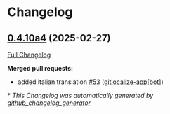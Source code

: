 # Changelog

## [0.4.10a4](https://github.com/OpenVoiceOS/ovos-skill-boot-finished/tree/0.4.10a4) (2025-02-27)

[Full Changelog](https://github.com/OpenVoiceOS/ovos-skill-boot-finished/compare/0.4.10...0.4.10a4)

**Merged pull requests:**

- added italian translation [\#53](https://github.com/OpenVoiceOS/ovos-skill-boot-finished/pull/53) ([gitlocalize-app[bot]](https://github.com/apps/gitlocalize-app))



\* *This Changelog was automatically generated by [github_changelog_generator](https://github.com/github-changelog-generator/github-changelog-generator)*
